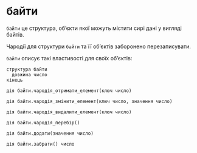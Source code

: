 # байти

`байти` <keyword>це</keyword> структура, обʼєкти якої можуть містити сирі дані у вигляді байтів.

Чародії для структури `байти` та її обʼєктів заборонено перезаписувати.

`байти` описує такі властивості для своїх обʼєктів:

```мавка
структура байти
  довжина число
кінець
```

```мавка
дія байти.чародія_отримати_елемент(ключ число)
```

```мавка
дія байти.чародія_змінити_елемент(ключ число, значення число)
```

```мавка
дія байти.чародія_видалити_елемент(ключ число)
```

```мавка
дія байти.чародія_перебір()
```

```мавка
дія байти.додати(значення число)
```

```мавка
дія байти.забрати() число
```